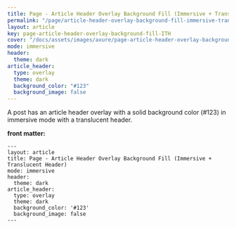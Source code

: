 ```yaml
---
title: Page - Article Header Overlay Background Fill (Immersive + Translucent Header)
permalink: "/page/article-header-overlay-background-fill-immersive-translucent-header.html"
layout: article
key: page-article-header-overlay-background-fill-ITH
cover: "/docs/assets/images/axure/page-article-header-overlay-background-fill-immersive-translucent-header.jpg"
mode: immersive
header:
  theme: dark
article_header:
  type: overlay
  theme: dark
  background_color: "#123"
  background_image: false
---
```


A post has an article header overlay with a solid background color (#123) in immersive mode with a translucent header.

<!--more-->

<style>
  .page__header .header__brand path {
    fill: rgba(255, 255, 255, .95);
  }
</style>

**front matter:**

    ---
    layout: article
    title: Page - Article Header Overlay Background Fill (Immersive + Translucent Header)
    mode: immersive
    header:
      theme: dark
    article_header:
      type: overlay
      theme: dark
      background_color: '#123'
      background_image: false
    ---
